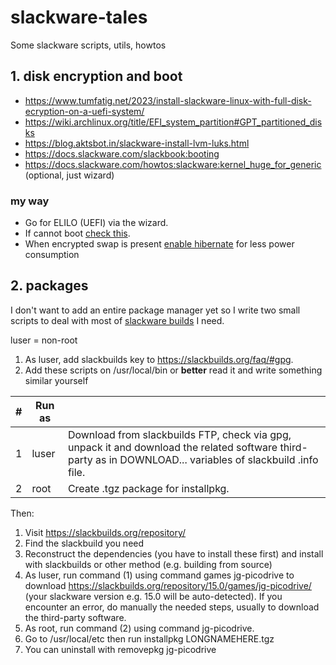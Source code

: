# slackware-tales
Some slackware scripts, utils, howtos

## 1. disk encryption and boot

- https://www.tumfatig.net/2023/install-slackware-linux-with-full-disk-ecryption-on-a-uefi-system/
- https://wiki.archlinux.org/title/EFI_system_partition#GPT_partitioned_disks
- https://blog.aktsbot.in/slackware-install-lvm-luks.html
- https://docs.slackware.com/slackbook:booting
- https://docs.slackware.com/howtos:slackware:kernel_huge_for_generic (optional, just wizard)

### my way

- Go for ELILO (UEFI) via the wizard.
- If cannot boot [check this](https://www.linuxquestions.org/questions/slackware-installation-40/elilo-boot-entry-not-being-configured-4175663976/#post6056260).
- When encrypted swap is present [enable hibernate](https://wiki.archlinux.org/title/Power_management/Suspend_and_hibernate) for less power consumption

## 2. packages

I don't want to add an entire package manager yet so I write two small scripts to deal with most of [slackware builds](https://slackbuilds.org/) I need.

luser = non-root

1. As luser, add slackbuilds key to https://slackbuilds.org/faq/#gpg.
2. Add these scripts on /usr/local/bin or **better** read it and write something similar yourself

| #  | Run as          | |
|---|--------------|---|
| 1 | luser  | Download from slackbuilds FTP, check via gpg, unpack it and download the related software third-party as in DOWNLOAD... variables of slackbuild .info file.  |
| 2 | root  | Create .tgz package for installpkg.  |

Then:

1. Visit https://slackbuilds.org/repository/
2. Find the slackbuild you need
3. Reconstruct the dependencies (you have to install these first) and install with slackbuilds or other method (e.g. building from source)
4. As luser, run command (1) using command games jg-picodrive to download https://slackbuilds.org/repository/15.0/games/jg-picodrive/ (your slackware version e.g. 15.0 will be auto-detected). If you encounter an error, do manually the needed steps, usually to download the third-party software.
5. As root, run command (2) using command jg-picodrive.
6. Go to /usr/local/etc then run installpkg LONGNAMEHERE.tgz
7. You can uninstall with removepkg jg-picodrive
